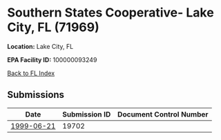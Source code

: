# Southern States Cooperative- Lake City, FL (71969)

**Location:** Lake City, FL

**EPA Facility ID:** 100000093249

[Back to FL Index](../../index.md)

## Submissions

| Date | Submission ID | Document Control Number |
|------|--------------|-------------------------|
| [1999-06-21](submissions/19702.md) | 19702 |  |
